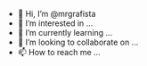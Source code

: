 - 👋 Hi, I’m @mrgrafista
- 👀 I’m interested in ...
- 🌱 I’m currently learning ...
- 💞️ I’m looking to collaborate on ...
- 📫 How to reach me ...

<!---
mrgrafista/mrgrafista is a ✨ special ✨ repository because its `README.md` (this file) appears on your GitHub profile.
You can click the Preview link to take a look at your changes.
--->

